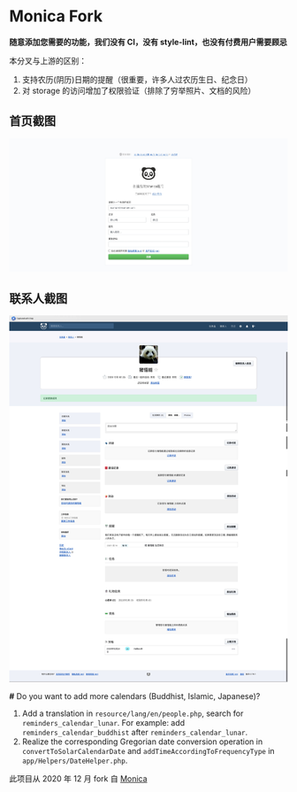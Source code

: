 # Monica Fork

**随意添加您需要的功能，我们没有 CI，没有 style-lint，也没有付费用户需要顾忌**

本分叉与上游的区别：
1. 支持农历(阴历)日期的提醒（很重要，许多人过农历生日、纪念日）
2. 对 storage 的访问增加了权限验证（排除了穷举照片、文档的风险）

## 首页截图

![首页截图](docs/home.jpg)

## 联系人截图

![联系人截图](docs/people.jpg)

**\#** Do you want to add more calendars (Buddhist, Islamic, Japanese)?
1. Add a translation in `resource/lang/en/people.php`, search for `reminders_calendar_lunar`. For example: add `reminders_calendar_buddhist` after `reminders_calendar_lunar`.
2. Realize the corresponding Gregorian date conversion operation in `convertToSolarCalendarDate` and `addTimeAccordingToFrequencyType` in `app/Helpers/DateHelper.php`.

此项目从 2020 年 12 月 fork 自 [Monica](https://github.com/monicahq/monica)
